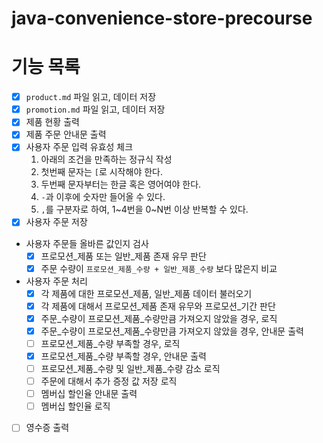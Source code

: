 # java-convenience-store-precourse

# 기능 목록

- [x] `product.md` 파일 읽고, 데이터 저장
- [x] `promotion.md` 파일 읽고, 데이터 저장
- [x] 제품 현황 출력
- [x] 제품 주문 안내문 출력
- [x] 사용자 주문 입력 유효성 체크
  1. 아래의 조건을 만족하는 정규식 작성
  2. 첫번째 문자는 `[`로 시작해야 한다. 
  3. 두번째 문자부터는 한글 혹은 영어여야 한다.
  4. `-`과 이후에 숫자만 들어올 수 있다.
  5. `,`를 구분자로 하여, 1~4번을 0~N번 이상 반복할 수 있다.
- [x] 사용자 주문 저장
- 사용자 주문들 올바른 값인지 검사
  - [x] 프로모션_제품 또는 일반_제품 존재 유무 판단
  - [x] 주문 수량이 `프로모션_제품_수량 + 일반_제품_수량` 보다 많은지 비교
- 사용자 주문 처리
  - [x] 각 제품에 대한 프로모션_제품, 일반_제품 데이터 불러오기
  - [x] 각 제품에 대해서 프로모션_제품 존재 유무와 프로모션_기간 판단
  - [x] 주문_수량이 프로모션_제품_수량만큼 가져오지 않았을 경우, 로직
  - [x] 주문_수량이 프로모션_제품_수량만큼 가져오지 않았을 경우, 안내문 출력
  - [ ] 프로모션_제품_수량 부족할 경우, 로직
  - [x] 프로모션_제품_수량 부족할 경우, 안내문 출력
  - [ ] 프로모션_제품_수량 및 일반_제품_수량 감소 로직
  - [ ] 주문에 대해서 추가 증정 값 저장 로직
  - [ ] 멤버십 할인율 안내문 출력
  - [ ] 멤버십 할인율 로직
- [ ] 영수증 출력
